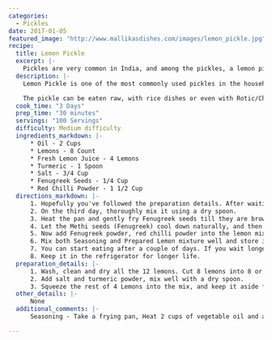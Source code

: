 ```yaml
--- 
categories: 
  - Pickles
date: 2017-01-05
featured_image: "http://www.mallikasdishes.com/images/lemon_pickle.jpg"
recipe:
  title: Lemon Pickle
  excerpt: |-
    Pickles are very common in India, and among the pickles, a lemon pickle is unique because of the sourness combined with spiciness. If you are into that sort of thing, you are in for a treat!
  description: |-
    Lemon Pickle is one of the most commonly used pickles in the household. It is relatively inexpensive to make it, and will last very long time as long it is handled with care.

    The pickle can be eaten raw, with rice dishes or even with Rotic/Chapathis. You can make it super hot/spicy or less spicy. It is not a quick dish to make, as with many pickles, it is a multi-day effort. One thing to note that Chutneys are different from Pickles. Chutneys don't last very long, and are meant to be eaten fresh and if you refrigerate them, you will be able to eat them for few days. Whereas the pickles last for a very long time. In fact, for some pickles, the longer they are stored, the better they taste. This recipe is a pickle, and if refrigerate it, it will last for 6 to 12 months, and lemon pickle tastes WAY better when it gets old. 
  cook_time: "3 Days"
  prep_time: "30 minutes"
  servings: "100 Servings"
  difficulty: Medium difficulty
  ingredients_markdown: |-
      * Oil - 2 Cups
      * Lemons - 8 Count
      * Fresh Lemon Juice - 4 Lemons
      * Turmeric - 1 Spoon
      * Salt - 3/4 Cup
      * Fenugreek Seeds - 1/4 Cup
      * Red Chilli Powder - 1 1/2 Cup
  directions_markdown: |-
      1. Hopefully you've followed the preparation details. After waiting for a couple days...
      2. On the third day, thoroughly mix it using a dry spoon.
      3. Heat the pan and gently fry Fenugreek seeds till they are brown in color.
      4. Let the Methi seeds (Fenugreek) cool down naturally, and then crush it into a fine powder.
      5. Now add Fenugreek powder, red chilli powder into the lemon mixture, and thoroughly mix them together. You will see the juices flowing. Then add Seasoning... follow the step below in the additional comments section.
      6. Mix both Seasoning and Prepared Lemon mixture well and store in a dry container.
      7. You can start eating after a couple of days. If you wait longer, the lemon pieces will be soft and will not have that sour taste.
      8. Keep it in the refrigerator for longer life.
  preparation_details: |-
      1. Wash, clean and dry all the 12 lemons. Cut 8 lemons into 8 or 9 small pieces and Remove the seeds. Keep the remaining 4 for juice.
      2. Add salt and turmeric powder, mix well with a dry spoon.
      3. Squeeze the rest of 4 Lemons into the mix, and keep it aside for 2 full days or 48 hours - whichever comes first.
  other_details: |-
      None
  additional_comments: |-
      Seasoning - Take a frying pan, Heat 2 cups of vegetable oil and add 1 1/2 spoons of mustard seeds, 10 or 12 dried red chillies and 1/2 spoon Hing. Let the mustard seeds splutter and remove the flame and let it cool.

---
```

